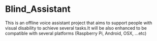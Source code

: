 # Blind_Assistant
This is an offline voice assistant project that aims to support people with visual disability to achieve several tasks.It will be also enhanced to be compatible with several platforms (Raspberry Pi, Android, OSX, ...etc)
